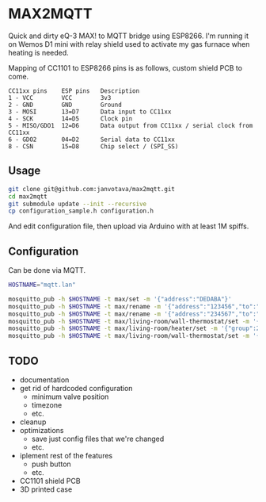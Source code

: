 # MAX2MQTT

Quick and dirty eQ-3 MAX! to MQTT bridge using ESP8266. I'm running it on Wemos D1 mini with relay shield
used to activate my gas furnace when heating is needed.

Mapping of CC1101 to ESP8266 pins is as follows, custom shield PCB to come.

```
CC11xx pins    ESP pins   Description
1 - VCC        VCC        3v3
2 - GND        GND        Ground
3 - MOSI       13=D7      Data input to CC11xx
4 - SCK        14=D5      Clock pin
5 - MISO/GDO1  12=D6      Data output from CC11xx / serial clock from CC11xx
6 - GDO2       04=D2      Serial data to CC11xx
8 - CSN        15=D8      Chip select / (SPI_SS)
```

## Usage

```bash
git clone git@github.com:janvotava/max2mqtt.git
cd max2mqtt
git submodule update --init --recursive
cp configuration_sample.h configuration.h
```

And edit configuration file, then upload via Arduino with at least 1M spiffs.

## Configuration

Can be done via MQTT.

```bash
HOSTNAME="mqtt.lan"

mosquitto_pub -h $HOSTNAME -t max/set -m '{"address":"DEDABA"}'
mosquitto_pub -h $HOSTNAME -t max/rename -m '{"address":"123456","to":"living-room/wall-thermostat"}'
mosquitto_pub -h $HOSTNAME -t max/rename -m '{"address":"234567","to":"living-room/heater"}'
mosquitto_pub -h $HOSTNAME -t max/living-room/wall-thermostat/set -m '{"group":2,"room":"living-room","eco_temperature":4.5,"comfort_temperature":21.5,"display_actual_temperature":true,"boost_duration":30}'
mosquitto_pub -h $HOSTNAME -t max/living-room/heater/set -m '{"group":2,"room":"living-room","associate":"living-room/wall-thermostat","eco_temperature":4.5,"comfort_temperature":21.5,"decalc_weekday":"saturday","decalc_hour":12,"boost_duration":30}'
mosquitto_pub -h $HOSTNAME -t max/living-room/wall-thermostat/set -m '{"day":"monday","schedule":{"6:00":21.5,"22:30":4.5}}'
```

## TODO
- documentation
- get rid of hardcoded configuration
  - minimum valve position
  - timezone
  - etc.
- cleanup
- optimizations
  - save just config files that we're changed
  - etc.
- iplement rest of the features
  - push button
  - etc.
- CC1101 shield PCB
- 3D printed case
